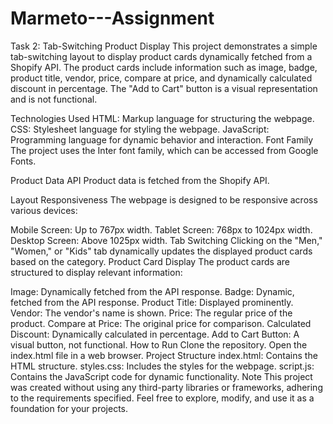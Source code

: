 # Marmeto---Assignment

Task 2:
Tab-Switching Product Display
This project demonstrates a simple tab-switching layout to display product cards dynamically fetched from a Shopify API. The product cards include information such as image, badge, product title, vendor, price, compare at price, and dynamically calculated discount in percentage. The "Add to Cart" button is a visual representation and is not functional.

Technologies Used
HTML: Markup language for structuring the webpage.
CSS: Stylesheet language for styling the webpage.
JavaScript: Programming language for dynamic behavior and interaction.
Font Family
The project uses the Inter font family, which can be accessed from Google Fonts.

Product Data API
Product data is fetched from the Shopify API.

Layout Responsiveness
The webpage is designed to be responsive across various devices:

Mobile Screen: Up to 767px width.
Tablet Screen: 768px to 1024px width.
Desktop Screen: Above 1025px width.
Tab Switching
Clicking on the "Men," "Women," or "Kids" tab dynamically updates the displayed product cards based on the category.
Product Card Display
The product cards are structured to display relevant information:

Image: Dynamically fetched from the API response.
Badge: Dynamic, fetched from the API response.
Product Title: Displayed prominently.
Vendor: The vendor's name is shown.
Price: The regular price of the product.
Compare at Price: The original price for comparison.
Calculated Discount: Dynamically calculated in percentage.
Add to Cart Button: A visual button, not functional.
How to Run
Clone the repository.
Open the index.html file in a web browser.
Project Structure
index.html: Contains the HTML structure.
styles.css: Includes the styles for the webpage.
script.js: Contains the JavaScript code for dynamic functionality.
Note
This project was created without using any third-party libraries or frameworks, adhering to the requirements specified. Feel free to explore, modify, and use it as a foundation for your projects.
